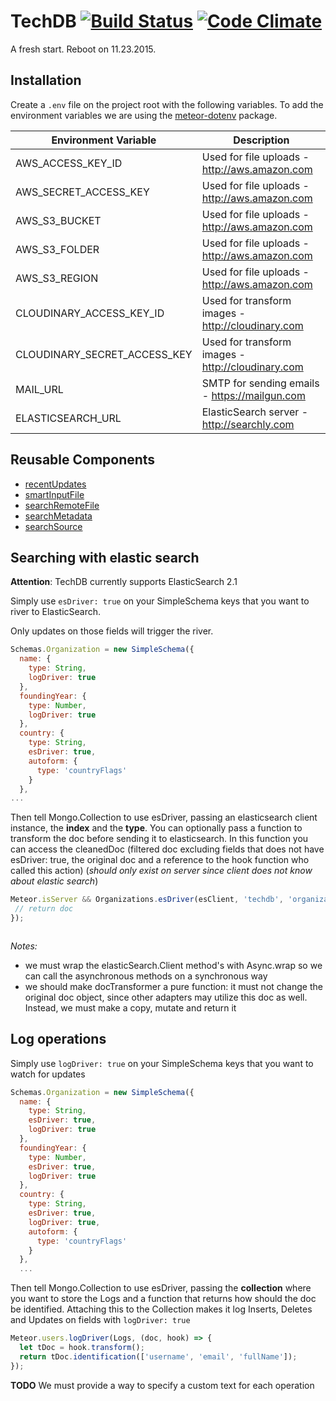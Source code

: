 # TechDB [![Build Status](https://travis-ci.org/envisioning/techdb.svg?branch=master)](https://travis-ci.org/envisioning/techdb) [![Code Climate](https://codeclimate.com/github/envisioning/techdb/badges/gpa.svg)](https://codeclimate.com/github/envisioning/techdb)

A fresh start. Reboot on 11.23.2015.


## Installation

Create a `.env` file on the project root with the following variables. To add the environment variables we are using the [meteor-dotenv](https://github.com/okgrow/meteor-dotenv) package.

| Environment Variable         | Description                                                                        |
|------------------------------|------------------------------------------------------------------------------------|
| AWS_ACCESS_KEY_ID            | Used for file uploads - http://aws.amazon.com                                      |
| AWS_SECRET_ACCESS_KEY        | Used for file uploads - http://aws.amazon.com                                      |
| AWS_S3_BUCKET                | Used for file uploads - http://aws.amazon.com                                      |
| AWS_S3_FOLDER                | Used for file uploads - http://aws.amazon.com                                      |
| AWS_S3_REGION                | Used for file uploads - http://aws.amazon.com                                      |
| CLOUDINARY_ACCESS_KEY_ID     | Used for transform images - http://cloudinary.com                                  |
| CLOUDINARY_SECRET_ACCESS_KEY | Used for transform images - http://cloudinary.com                                  |
| MAIL_URL                     | SMTP for sending emails - https://mailgun.com                                      |
| ELASTICSEARCH_URL            | ElasticSearch server - http://searchly.com                                         |


## Reusable Components
- [recentUpdates](https://github.com/envisioning/techdb/tree/master/client/views/shared/recent_updates)
- [smartInputFile](https://github.com/envisioning/techdb/tree/master/client/views/shared/smart_input_file)
- [searchRemoteFile](https://github.com/envisioning/techdb/tree/master/client/views/shared/search_remote_file)
- [searchMetadata](https://github.com/envisioning/techdb/tree/master/client/views/shared/search_metadata)
- [searchSource](https://github.com/envisioning/techdb/tree/master/client/views/shared/search_source)



## Searching with elastic search
**Attention**: TechDB currently supports ElasticSearch 2.1

Simply use ```esDriver: true``` on your SimpleSchema keys that you want to river to ElasticSearch.

Only updates on those fields will trigger the river.

```javascript
Schemas.Organization = new SimpleSchema({
  name: {
    type: String,
    logDriver: true
  },
  foundingYear: {
    type: Number,
    logDriver: true
  },
  country: {
    type: String,
    esDriver: true,
    autoform: {
      type: 'countryFlags'
    }
  },
...
```
Then tell Mongo.Collection to use esDriver, passing an elasticsearch client instance, the **index** and the **type**. You can optionally pass a function to transform the doc before sending it to elasticsearch. In this function you can access the cleanedDoc (filtered doc excluding fields that does not have esDriver: true, the original doc and a reference to the hook function who called this action) (*should only exist on server since client does not know about elastic search*)
```javascript
Meteor.isServer && Organizations.esDriver(esClient, 'techdb', 'organizations', (cleanedDoc, doc, hook) => {
 // return doc
});
```
```javascript

```
*Notes:*
- we must wrap the elasticSearch.Client method's with Async.wrap so we can call the asynchronous methods on a synchronous way
- we should make docTransformer a pure function: it must not change the original doc object, since other adapters may utilize this doc as well. Instead, we must make a copy, mutate and return it


## Log operations

Simply use ```logDriver: true``` on your SimpleSchema keys that you want to watch for updates
```javascript
Schemas.Organization = new SimpleSchema({
  name: {
    type: String,
    esDriver: true,
    logDriver: true
  },
  foundingYear: {
    type: Number,
    esDriver: true,
    logDriver: true
  },
  country: {
    type: String,
    esDriver: true,
    logDriver: true,
    autoform: {
      type: 'countryFlags'
    }
  },
  ...
```
Then tell Mongo.Collection to use esDriver, passing the **collection** where you want to store the Logs and a function that returns how should the doc be identified. Attaching this to the Collection makes it log Inserts, Deletes and Updates on fields with ```logDriver: true```
```javascript
Meteor.users.logDriver(Logs, (doc, hook) => {
  let tDoc = hook.transform();
  return tDoc.identification(['username', 'email', 'fullName']);
});
```


**TODO**
We must provide a way to specify a custom text for each operation




